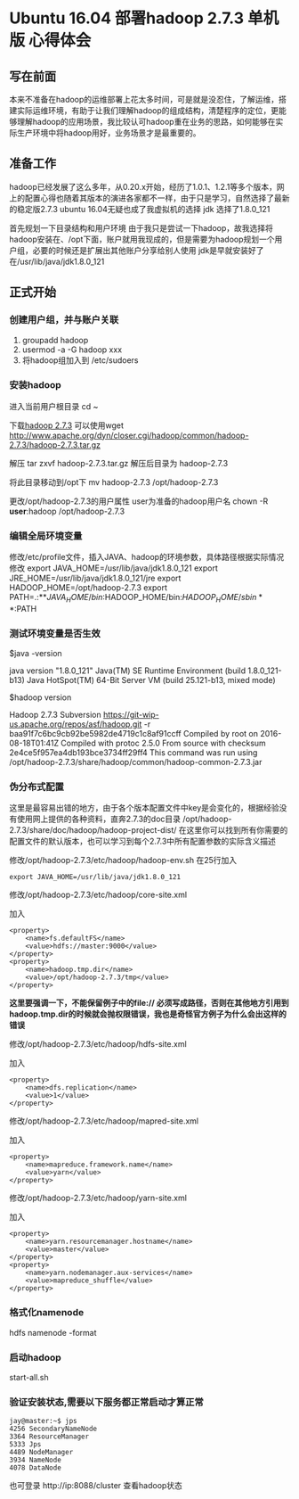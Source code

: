 # Ubuntu 16.04 部署hadoop 2.7.3 单机版 心得体会
## 写在前面
本来不准备在hadoop的运维部署上花太多时间，可是就是没忍住，了解运维，搭建实际运维环境，有助于让我们理解hadoop的组成结构，清楚程序的定位，更能够理解hadoop的应用场景，我比较认可hadoop重在业务的思路，如何能够在实际生产环境中将hadoop用好，业务场景才是最重要的。

## 准备工作
hadoop已经发展了这么多年，从0.20.x开始，经历了1.0.1、1.2.1等多个版本，网上的配置心得也随着其版本的演进各家都不一样，由于只是学习，自然选择了最新的稳定版2.7.3
ubuntu 16.04无疑也成了我虚拟机的选择
jdk 选择了1.8.0_121

首先规划一下目录结构和用户环境
由于我只是尝试一下hadoop，故我选择将hadoop安装在、/opt下面，账户就用我现成的，但是需要为hadoop规划一个用户组，必要的时候还是扩展出其他账户分享给别人使用
jdk是早就安装好了在/usr/lib/java/jdk1.8.0_121

## 正式开始
### 创建用户组，并与账户关联
1. groupadd hadoop
2. usermod -a -G hadoop xxx
3. 将hadoop组加入到 /etc/sudoers

### 安装hadoop
进入当前用户根目录 cd ~

下载[hadoop 2.7.3](http://www.apache.org/dyn/closer.cgi/hadoop/common/hadoop-2.7.3/hadoop-2.7.3.tar.gz)
可以使用wget http://www.apache.org/dyn/closer.cgi/hadoop/common/hadoop-2.7.3/hadoop-2.7.3.tar.gz

解压  tar zxvf hadoop-2.7.3.tar.gz
解压后目录为 hadoop-2.7.3

将此目录移动到/opt下
mv hadoop-2.7.3 /opt/hadoop-2.7.3

更改/opt/hadoop-2.7.3的用户属性 user为准备的hadoop用户名
chown -R **user**:hadoop /opt/hadoop-2.7.3

### 编辑全局环境变量
修改/etc/profile文件，插入JAVA、hadoop的环境参数，具体路径根据实际情况修改
export JAVA_HOME=/usr/lib/java/jdk1.8.0_121
export JRE_HOME=/usr/lib/java/jdk1.8.0_121/jre
export HADOOP_HOME=/opt/hadoop-2.7.3
export PATH=.:**$JAVA_HOME/bin:$HADOOP_HOME/bin:$HADOOP_HOME/sbin**:$PATH

### 测试环境变量是否生效
$java -version

java version "1.8.0_121"
Java(TM) SE Runtime Environment (build 1.8.0_121-b13)
Java HotSpot(TM) 64-Bit Server VM (build 25.121-b13, mixed mode)

$hadoop version

Hadoop 2.7.3
Subversion https://git-wip-us.apache.org/repos/asf/hadoop.git -r baa91f7c6bc9cb92be5982de4719c1c8af91ccff
Compiled by root on 2016-08-18T01:41Z
Compiled with protoc 2.5.0
From source with checksum 2e4ce5f957ea4db193bce3734ff29ff4
This command was run using /opt/hadoop-2.7.3/share/hadoop/common/hadoop-common-2.7.3.jar

### 伪分布式配置
这里是最容易出错的地方，由于各个版本配置文件中key是会变化的，根据经验没有使用网上提供的各种资料，直奔2.7.3的doc目录
/opt/hadoop-2.7.3/share/doc/hadoop/hadoop-project-dist/
在这里你可以找到所有你需要的配置文件的默认版本，也可以学习到每个2.7.3中所有配置参数的实际含义描述

修改/opt/hadoop-2.7.3/etc/hadoop/hadoop-env.sh
在25行加入
```
export JAVA_HOME=/usr/lib/java/jdk1.8.0_121
```

修改/opt/hadoop-2.7.3/etc/hadoop/core-site.xml

加入
```
<property>
	<name>fs.defaultFS</name>
	<value>hdfs://master:9000</value>
</property>
<property>
	<name>hadoop.tmp.dir</name>
	<value>/opt/hadoop-2.7.3/tmp</value>
</property>
```
**这里要强调一下，不能保留例子中的file:// 必须写成路径，否则在其他地方引用到hadoop.tmp.dir的时候就会抛权限错误，我也是奇怪官方例子为什么会出这样的错误**

修改/opt/hadoop-2.7.3/etc/hadoop/hdfs-site.xml 

加入
```
<property>
	<name>dfs.replication</name>
	<value>1</value>
</property>
 ```
 
修改/opt/hadoop-2.7.3/etc/hadoop/mapred-site.xml 

加入
```
<property>
	<name>mapreduce.framework.name</name>
	<value>yarn</value>
</property>
```

修改/opt/hadoop-2.7.3/etc/hadoop/yarn-site.xml

加入
```
<property>
	<name>yarn.resourcemanager.hostname</name>
	<value>master</value>
</property>
<property>
	<name>yarn.nodemanager.aux-services</name>
	<value>mapreduce_shuffle</value>
</property>
```

### 格式化namenode
hdfs namenode -format

### 启动hadoop
start-all.sh

### 验证安装状态,需要以下服务都正常启动才算正常
```
jay@master:~$ jps
4256 SecondaryNameNode
3364 ResourceManager
5333 Jps
4489 NodeManager
3934 NameNode
4078 DataNode
```
也可登录 http://ip:8088/cluster 查看hadoop状态


